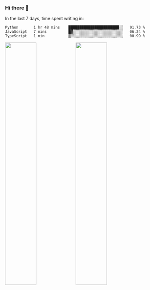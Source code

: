 ### Hi there 👋

In the last 7 days, time spent writing in:

<!--START_SECTION:waka-->
```text
Python       1 hr 48 mins    ███████████████████████░░   91.73 % 
JavaScript   7 mins          █▓░░░░░░░░░░░░░░░░░░░░░░░   06.24 % 
TypeScript   1 min           ▒░░░░░░░░░░░░░░░░░░░░░░░░   00.99 % 
```
<!--END_SECTION:waka-->

<img src="https://wakatime.com/share/@jimtje/5d0c92de-08f8-4a72-8f2f-6a9693d1e318.svg" width=45% height=45%> <img src="https://wakatime.com/share/@jimtje/501498ae-bda5-4da7-a89d-b40bcdd5556d.svg" width=45% height=45%>
